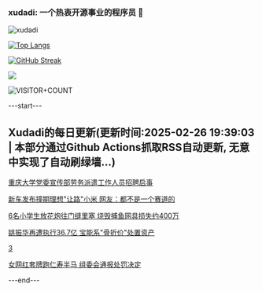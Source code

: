 ### xudadi: 一个热衷开源事业的程序员 👋

![xudadi](https://github-readme-stats-git-masterorgs-github-readme-stats-team.vercel.app/api?username=xudadi)

[![Top Langs](https://github-readme-stats.vercel.app/api/top-langs/?username=xudadi)](https://github.com/anuraghazra/github-readme-stats)

[![GitHub Streak](https://streak-stats.demolab.com?user=xudadi&locale=zh_Hans)](https://git.io/streak-stats)

![](https://raw.githubusercontent.com/xudadi/xudadi/main/assets/github-contribution-grid-snake.svg)

![VISITOR+COUNT](https://komarev.com/ghpvc/?username=xudadi&label=VISITOR+COUNT)


---start---

## Xudadi的每日更新(更新时间:2025-02-26 19:39:03 | 本部分通过Github Actions抓取RSS自动更新, 无意中实现了自动刷绿墙...)

[重庆大学党委宣传部劳务派遣工作人员招聘启事](https://www.gongkaoleida.com/article/2301374)

[新车发布撞期理想"让路"小米 网友：都不是一个赛道的](https://m.163.com/news/article/JPATATDR0519DFFO.html)

[6名小学生放花炮往门缝里塞 烧毁捕鱼网具损失约400万](https://m.163.com/news/article/JPARUENP05561G0D.html)

[姚振华再遭执行36.7亿 宝能系"骨折价"处置资产](https://m.163.com/news/article/JPAQTI77051492T3.html)

[3](https://m.163.com/touch/news/sub/domestic)

[女网红套牌跑仁寿半马 组委会通报处罚决定](https://m.163.com/news/article/JPARFN4J051492T3.html)

---end---
